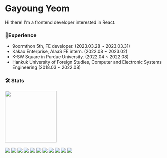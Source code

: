 # Gayoung Yeom

Hi there! I'm a frontend developer interested in React.

### 🎨Experience

- 9oormthon 5th, FE developer. (2023.03.28 ~ 2023.03.31)
- Kakao Enterprise, AIaaS FE intern. (2022.08 ~ 2023.02)
- K-SW Square in Purdue University. (2022.04 ~ 2022.08)
- Hankuk University of Foreign Studies, Computer and Electronic Systems Engineering (2018.03 ~ 2022.08)

### 🛠️ Stats
<div>
<!--   <img src="https://github-readme-stats.vercel.app/api/top-langs/?username=gayoungyeom&layout=compact" height="165"> -->
  <img src="https://github-readme-stats.vercel.app/api?username=gayoungyeom" height="165">
</div>

<br />

<div>
  <img src="https://img.shields.io/badge/HTML5-E34F26?style=flat&logo=html5&logoColor=white"/>
  <img src="https://img.shields.io/badge/CSS3-1572B6?style=flat&logo=css3&logoColor=white"/>
  <img src="https://img.shields.io/badge/Javascript-F7DF1E?&style=flat&logo=javascript&logoColor=white"/>
  <img src="https://img.shields.io/badge/Typescript-3178C6?style=flat&logo=typescript&logoColor=white"/>
  <img src="https://img.shields.io/badge/React-61DAFB?style=flat&logo=react&logoColor=white"/>
  <img src="https://img.shields.io/badge/Redux-764ABC?style=flat&logo=redux&logoColor=white"/>
  <img src="https://img.shields.io/badge/C++-00599C?style=flat&logo=cplusplus&logoColor=white"/>
  <img src="https://img.shields.io/badge/Python-3776AB?style=flat&logo=python&logoColor=white"/>
  <img src="https://img.shields.io/badge/Django-092E20?style=flat&logo=django&logoColor=white"/>
  <img src="https://img.shields.io/badge/Node.js-339933?style=flat&logo=node.js&logoColor=white"/>
  <img src="https://img.shields.io/badge/MySQL-4479A1?style=flat&logo=mysql&logoColor=white"/>
</div>

<!--
**gayoungyeom/gayoungyeom** is a ✨ _special_ ✨ repository because its `README.md` (this file) appears on your GitHub profile.

Here are some ideas to get you started:

- 🔭 I’m currently working on ...
- 🌱 I’m currently learning ...
- 👯 I’m looking to collaborate on ...
- 🤔 I’m looking for help with ...
- 💬 Ask me about ...
- 📫 How to reach me: ...
- 😄 Pronouns: ...
- ⚡ Fun fact: ...
-->
